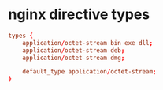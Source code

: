 # nginx directive types

```conf
types {
    application/octet-stream bin exe dll;
    application/octet-stream deb;
    application/octet-stream dmg;

    default_type application/octet-stream;
}
```
